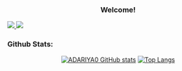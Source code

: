 <h3 align="center">Welcome!</h1>

<a href="https://www.instagram.com/adariya0">
  <img src="https://img.shields.io/badge/Instagram-E4405F?style=for-the-badge&logo=instagram&logoColor=white" target="_blank"/>
</a>
<a href="https://www.reddit.com/user/AAIYR">
  <img src="https://img.shields.io/badge/Reddit-FF4500?style=for-the-badge&logo=reddit&logoColor=white" target="_blank"/>
</a>

<h3>Github Stats:</h3>

<div align="center">

[![ADARIYA0 GitHub stats](https://github-readme-stats.vercel.app/api?username=adariya0)](https://github.com/anuraghazra/github-readme-stats) [![Top Langs](https://github-readme-stats.vercel.app/api/top-langs/?username=adariya0)](https://github.com/anuraghazra/github-readme-stats)

</div>
